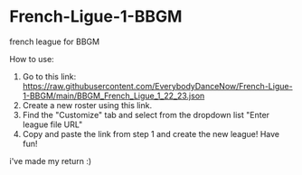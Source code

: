 # French-Ligue-1-BBGM
french league for BBGM

How to use:
1. Go to this link: https://raw.githubusercontent.com/EverybodyDanceNow/French-Ligue-1-BBGM/main/BBGM_French_Ligue_1_22_23.json
2. Create a new roster using this link.
3. Find the "Customize" tab and select from the dropdown list "Enter league file URL"
4. Copy and paste the link from step 1 and create the new league! Have fun!

i've made my return :)
